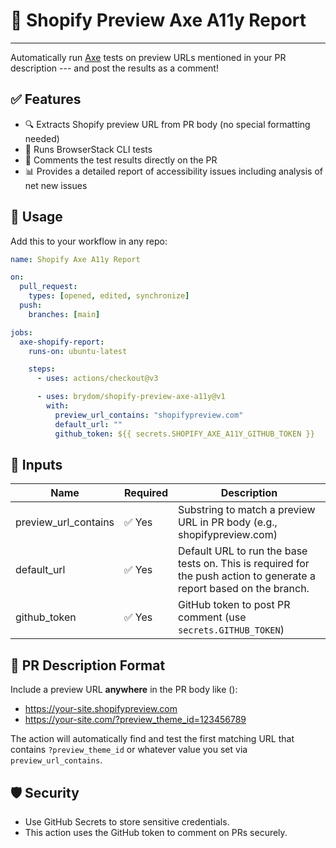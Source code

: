 # 🧪 Shopify Preview Axe A11y Report

---

Automatically run [Axe](https://www.deque.com/axe/) tests on preview URLs mentioned in your PR description --- and post the results as a comment!

## ✅ Features

- 🔍 Extracts Shopify preview URL from PR body (no special formatting needed)
- 🧪 Runs BrowserStack CLI tests
- 💬 Comments the test results directly on the PR
- 📊 Provides a detailed report of accessibility issues including analysis of net new issues

## 🚀 Usage

Add this to your workflow in any repo:

```yaml
name: Shopify Axe A11y Report

on:
  pull_request:
    types: [opened, edited, synchronize]
  push:
    branches: [main]

jobs:
  axe-shopify-report:
    runs-on: ubuntu-latest

    steps:
      - uses: actions/checkout@v3

      - uses: brydom/shopify-preview-axe-a11y@v1
        with:
          preview_url_contains: "shopifypreview.com"
          default_url: ""
          github_token: ${{ secrets.SHOPIFY_AXE_A11Y_GITHUB_TOKEN }}
```

## 🔧 Inputs

| Name                 | Required | Description                                                                                                          |
| -------------------- | -------- | -------------------------------------------------------------------------------------------------------------------- |
| preview_url_contains | ✅ Yes   | Substring to match a preview URL in PR body (e.g., shopifypreview.com)                                               |
| default_url          | ✅ Yes   | Default URL to run the base tests on. This is required for the push action to generate a report based on the branch. |
| github_token         | ✅ Yes   | GitHub token to post PR comment (use `secrets.GITHUB_TOKEN`)                                                         |

## 📝 PR Description Format

Include a preview URL **anywhere** in the PR body like ():

- https://your-site.shopifypreview.com
- https://your-site.com/?preview_theme_id=123456789

The action will automatically find and test the first matching URL that contains `?preview_theme_id` or whatever value you set via `preview_url_contains`.

## 🛡️ Security

- Use GitHub Secrets to store sensitive credentials.
- This action uses the GitHub token to comment on PRs securely.
